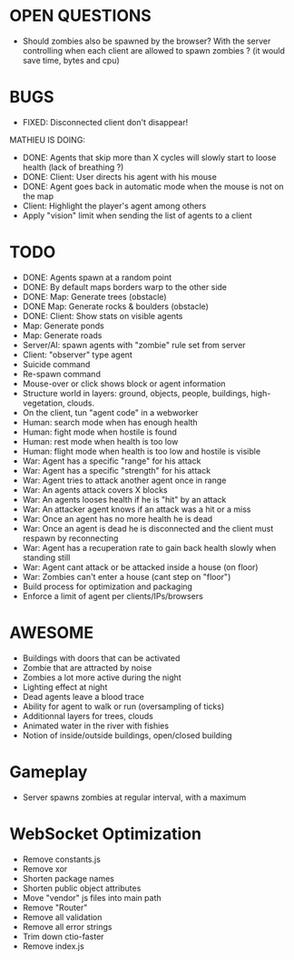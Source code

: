# OPEN QUESTIONS
- Should zombies also be spawned by the browser? With the server controlling when each
  client are allowed to spawn zombies ? (it would save time, bytes and cpu)

# BUGS
- FIXED: Disconnected client don't disappear!

MATHIEU IS DOING:
- DONE: Agents that skip more than X cycles will slowly start to loose health (lack of breathing ?)
- DONE: Client: User directs his agent with his mouse
- DONE: Agent goes back in automatic mode when the mouse is not on the map
- Client: Highlight the player's agent among others
- Apply "vision" limit when sending the list of agents to a client

# TODO
- DONE: Agents spawn at a random point
- DONE: By default maps borders warp to the other side
- DONE: Map: Generate trees (obstacle)
- DONE Map: Generate rocks & boulders (obstacle)
- DONE: Client: Show stats on visible agents
- Map: Generate ponds
- Map: Generate roads
- Server/AI: spawn agents with "zombie" rule set from server
- Client: "observer" type agent
- Suicide command
- Re-spawn command
- Mouse-over or click shows block or agent information
- Structure world in layers: ground, objects, people, buildings, high-vegetation, clouds.
- On the client, tun "agent code" in a webworker
- Human: search mode when has enough health
- Human: fight mode when hostile is found
- Human: rest mode when health is too low
- Human: flight mode when health is too low and hostile is visible
- War: Agent has a specific "range" for his attack
- War: Agent has a specific "strength" for his attack
- War: Agent tries to attack another agent once in range
- War: An agents attack covers X blocks
- War: An agents looses health if he is "hit" by an attack
- War: An attacker agent knows if an attack was a hit or a miss
- War: Once an agent has no more health he is dead
- War: Once an agent is dead he is disconnected and the client must respawn by reconnecting
- War: Agent has a recuperation rate to gain back health slowly when standing still
- War: Agent cant attack or be attacked inside a house (on floor)
- War: Zombies can't enter a house (cant step on "floor")
- Build process for optimization and packaging
- Enforce a limit of agent per clients/IPs/browsers

# AWESOME
- Buildings with doors that can be activated
- Zombie that are attracted by noise
- Zombies a lot more active during the night
- Lighting effect at night
- Dead agents leave a blood trace
- Ability for agent to walk or run (oversampling of ticks)
- Additionnal layers for trees, clouds
- Animated water in the river with fishies
- Notion of inside/outside buildings, open/closed building

# Gameplay
- Server spawns zombies at regular interval, with a maximum


# WebSocket Optimization
- Remove constants.js
- Remove xor
- Shorten package names
- Shorten public object attributes
- Move "vendor" js files into main path
- Remove "Router"
- Remove all validation
- Remove all error strings
- Trim down ctio-faster
- Remove index.js